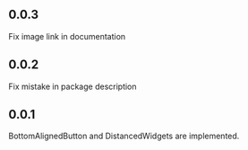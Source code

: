 ## 0.0.3

Fix image link in documentation

## 0.0.2

Fix mistake in package description

## 0.0.1

BottomAlignedButton and DistancedWidgets are implemented.
